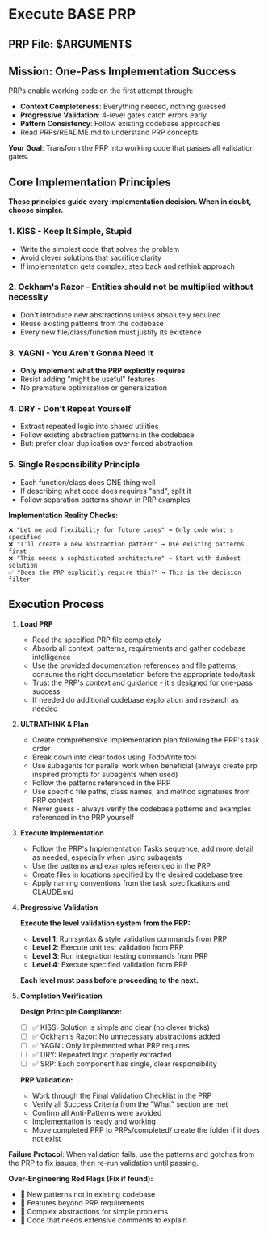 # Execute BASE PRP

## PRP File: $ARGUMENTS

## Mission: One-Pass Implementation Success

PRPs enable working code on the first attempt through:

- **Context Completeness**: Everything needed, nothing guessed
- **Progressive Validation**: 4-level gates catch errors early
- **Pattern Consistency**: Follow existing codebase approaches
- Read PRPs/README.md to understand PRP concepts

**Your Goal**: Transform the PRP into working code that passes all validation gates.

## Core Implementation Principles

**These principles guide every implementation decision. When in doubt, choose simpler.**

### 1. KISS - Keep It Simple, Stupid

- Write the simplest code that solves the problem
- Avoid clever solutions that sacrifice clarity
- If implementation gets complex, step back and rethink approach

### 2. Ockham's Razor - Entities should not be multiplied without necessity

- Don't introduce new abstractions unless absolutely required
- Reuse existing patterns from the codebase
- Every new file/class/function must justify its existence

### 3. YAGNI - You Aren't Gonna Need It

- **Only implement what the PRP explicitly requires**
- Resist adding "might be useful" features
- No premature optimization or generalization

### 4. DRY - Don't Repeat Yourself

- Extract repeated logic into shared utilities
- Follow existing abstraction patterns in the codebase
- But: prefer clear duplication over forced abstraction

### 5. Single Responsibility Principle

- Each function/class does ONE thing well
- If describing what code does requires "and", split it
- Follow separation patterns shown in PRP examples

**Implementation Reality Checks:**

```
❌ "Let me add flexibility for future cases" → Only code what's specified
❌ "I'll create a new abstraction pattern" → Use existing patterns first
❌ "This needs a sophisticated architecture" → Start with dumbest solution
✅ "Does the PRP explicitly require this?" → This is the decision filter
```

## Execution Process

1. **Load PRP**
   - Read the specified PRP file completely
   - Absorb all context, patterns, requirements and gather codebase intelligence
   - Use the provided documentation references and file patterns, consume the right documentation before the appropriate todo/task
   - Trust the PRP's context and guidance - it's designed for one-pass success
   - If needed do additional codebase exploration and research as needed

2. **ULTRATHINK & Plan**
   - Create comprehensive implementation plan following the PRP's task order
   - Break down into clear todos using TodoWrite tool
   - Use subagents for parallel work when beneficial (always create prp inspired prompts for subagents when used)
   - Follow the patterns referenced in the PRP
   - Use specific file paths, class names, and method signatures from PRP context
   - Never guess - always verify the codebase patterns and examples referenced in the PRP yourself

3. **Execute Implementation**
   - Follow the PRP's Implementation Tasks sequence, add more detail as needed, especially when using subagents
   - Use the patterns and examples referenced in the PRP
   - Create files in locations specified by the desired codebase tree
   - Apply naming conventions from the task specifications and CLAUDE.md

4. **Progressive Validation**

   **Execute the level validation system from the PRP:**
   - **Level 1**: Run syntax & style validation commands from PRP
   - **Level 2**: Execute unit test validation from PRP
   - **Level 3**: Run integration testing commands from PRP
   - **Level 4**: Execute specified validation from PRP

   **Each level must pass before proceeding to the next.**

5. **Completion Verification**

   **Design Principle Compliance:**
   - [ ] ✅ KISS: Solution is simple and clear (no clever tricks)
   - [ ] ✅ Ockham's Razor: No unnecessary abstractions added
   - [ ] ✅ YAGNI: Only implemented what PRP requires
   - [ ] ✅ DRY: Repeated logic properly extracted
   - [ ] ✅ SRP: Each component has single, clear responsibility

   **PRP Validation:**
   - Work through the Final Validation Checklist in the PRP
   - Verify all Success Criteria from the "What" section are met
   - Confirm all Anti-Patterns were avoided
   - Implementation is ready and working
   - Move completed PRP to PRPs/completed/ create the folder if it does not exist

**Failure Protocol**: When validation fails, use the patterns and gotchas from the PRP to fix issues, then re-run validation until passing.

**Over-Engineering Red Flags (Fix if found):**

- 🚫 New patterns not in existing codebase
- 🚫 Features beyond PRP requirements
- 🚫 Complex abstractions for simple problems
- 🚫 Code that needs extensive comments to explain

